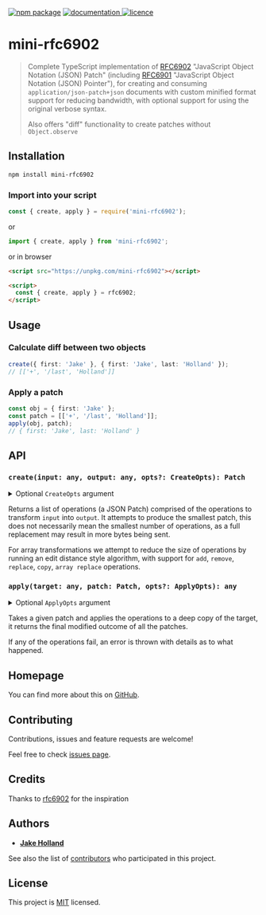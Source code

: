 [![npm package](https://img.shields.io/npm/v/mini-rfc6902.svg)](https://www.npmjs.com/package/mini-rfc6902)
[![documentation](https://img.shields.io/badge/documentation-yes-brightgreen.svg) ](https://github.com/hollandjake/mini-rfc6902/blob/main/README.md)
[![licence](https://img.shields.io/badge/License-MIT-yellow.svg)](https://github.com/hollandjake/mini-rfc6902/blob/main/LICENSE)

# mini-rfc6902

> Complete TypeScript implementation of [RFC6902](https://datatracker.ietf.org/doc/html/rfc6902) "JavaScript Object
> Notation (JSON) Patch"
> (including [RFC6901](https://datatracker.ietf.org/doc/html/rfc6901) "JavaScript Object Notation (JSON) Pointer"),
> for creating and consuming `application/json-patch+json` documents
> with custom minified format support for reducing bandwidth,
> with optional support for using the original verbose syntax.
>
> Also offers "diff" functionality to create patches without `Object.observe`

## Installation

```sh
npm install mini-rfc6902
```

### Import into your script

```ts
const { create, apply } = require('mini-rfc6902');
```

or

```ts
import { create, apply } from 'mini-rfc6902';
```

or in browser

```html
<script src="https://unpkg.com/mini-rfc6902"></script>

<script>
  const { create, apply } = rfc6902;
</script>
```

## Usage

### Calculate diff between two objects

```ts
create({ first: 'Jake' }, { first: 'Jake', last: 'Holland' });
// [['+', '/last', 'Holland']]
```

### Apply a patch

```ts
const obj = { first: 'Jake' };
const patch = [['+', '/last', 'Holland']];
apply(obj, patch);
// { first: 'Jake', last: 'Holland' }
```

## API

### `create(input: any, output: any, opts?: CreateOpts): Patch`

<details>
<summary>Optional <code>CreateOpts</code> argument</summary>

#### `opts.eq(x: Exclude<any, null | undefined>, y: Exclude<any, null | undefined>, opts: {skip: () => void}): boolean`

User defined equality function, this is called whenever we are comparing two values for equality,
if two values are deemed equal we do not traverse deeper inside of it to check for differences

calling the `opts.skip()` method from within this definition will allow the default equality handlers to run

#### `opts.clone<T>(val: T, opts: {skip: () => void)}): T`

User defined clone function, this is called whenever we are returning a value from the input back in a patch,
to ensure mutations don't occur.

calling the `opts.skip()` method from within this definition will allow the default clone handlers to run

####

`opts.diff(input: Exclude<any, null | undefined>, output: Exclude<any, null | undefined>, ptr: Pointer, opts: {skip: () => void}): Patch`

User defined diff creation function, this is called whenever we hit a point to compute the difference between two values

calling the `opts.skip()` method from within this definition will allow the default diff handlers to run

#### `opts.transform`

Configure whether to transform the output patch into `minify`, `maximize` or `serialize`, by default all inbuilt operations
return minified patches, but user defined diffs may not.

If the user wishes to use `serialize`, the optional `bson` dependency is required for both serialize and deserialize

</details>

Returns a list of operations (a JSON Patch) comprised of the operations to transform `input` into `output`.
It attempts to produce the smallest patch, this does not necessarily mean the smallest number of operations,
as a full replacement may result in more bytes being sent.

For array transformations we attempt to reduce the size of operations by running an edit distance style algorithm,
with support for `add`, `remove`, `replace`, `copy`, `array replace` operations.

### `apply(target: any, patch: Patch, opts?: ApplyOpts): any`

<details>
<summary>Optional <code>ApplyOpts</code> argument</summary>

#### `opts.eq(x: Exclude<any, null | undefined>, y: Exclude<any, null | undefined>, opts: {skip: () => void}): boolean`

User defined equality function, this is called whenever we are comparing two values for equality,
if two values are deemed equal we do not traverse deeper inside of it to check for differences

calling the `opts.skip()` method from within this definition will allow the default equality handlers to run

#### `opts.clone<T>(val: T, opts: {skip: () => void)}): T`

User defined clone function, this is called whenever we are returning a value from the input back in a patch,
to ensure mutations don't occur.

calling the `opts.skip()` method from within this definition will allow the default clone handlers to run

#### `opts.transform`

Configure whether to transform the output patch into `minify`, `maximize` or `serialize`, by default all inbuilt operations
return minified patches, but user defined diffs may not.

If the user wishes to use `serialize`, the optional `bson` dependency is required for both serialize and deserialize

</details>

Takes a given patch and applies the operations to a deep copy of the target,
it returns the final modified outcome of all the patches.

If any of the operations fail, an error is thrown with details as to what happened.

## Homepage

You can find more about this on [GitHub](https://github.com/hollandjake/mini-rfc6902).

## Contributing

Contributions, issues and feature requests are welcome!

Feel free to check [issues page](https://github.com/hollandjake/mini-rfc6902/issues).

## Credits

Thanks to [rfc6902](https://github.com/chbrown/rfc6902) for the inspiration

## Authors

- **[Jake Holland](https://github.com/hollandjake)**

See also the list of [contributors](https://github.com/hollandjake/mini-rfc6902/contributors) who participated in this
project.

## License

This project is [MIT](https://github.com/hollandjake/mini-rfc6902/blob/main/LICENSE) licensed.
